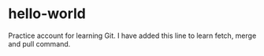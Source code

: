 # hello-world
Practice account for learning Git.
I have added this line to learn fetch, merge and pull command.
